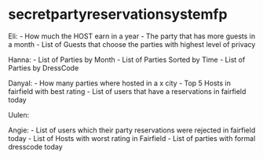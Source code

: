 # secretpartyreservationsystemfp

Eli:
    - How much the HOST earn in a year
    - The party that has more guests in a month
    - List of Guests that choose the parties with highest level of privacy 


Hanna:
    - List of Parties by Month
    - List of Parties Sorted by Time
    - List of Parties by DressCode


Danyal:
    - How many parties where hosted in a x city
    - Top 5 Hosts in fairfield with best rating
    - List of users that have a reservations in fairfield today


Uulen:


Angie:
    - List of users which their party reservations were rejected in fairfield today 
    - List of Hosts with worst rating in Fairfield
    - List of parties with formal dresscode today  
